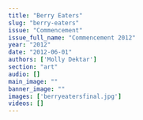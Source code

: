 ```yaml
---
title: "Berry Eaters"
slug: "berry-eaters"
issue: "Commencement"
issue_full_name: "Commencement 2012"
year: "2012"
date: "2012-06-01"
authors: ['Molly Dektar']
section: "art"
audio: []
main_image: ""
banner_image: ""
images: ['berryeatersfinal.jpg']
videos: []
---
```

